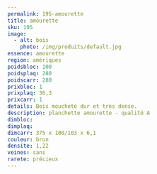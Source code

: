 ```yaml
---
permalink: 195-amourette
title: amourette 
sku: 195
image: 
  - alt: bois
    photo: /img/produits/default.jpg
essence: amourette 
region: amériques
poidsbloc: 100
poidsplaq: 280
poidscarr: 280
prixbloc: 1
prixplaq: 36,3
prixcarr: 1
details: Bois moucheté dur et très dense.
description: planchette amourette - qualité A
dimbloc: 
dimplaq: 
dimcarr: 375 x 100/103 x 6,1
couleur: brun
densite: 1,22
veines: sans
rarete: précieux
---
```

